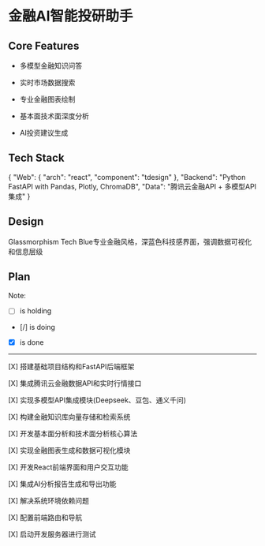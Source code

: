 # 金融AI智能投研助手

## Core Features

- 多模型金融知识问答

- 实时市场数据搜索

- 专业金融图表绘制

- 基本面技术面深度分析

- AI投资建议生成

## Tech Stack

{
  "Web": {
    "arch": "react",
    "component": "tdesign"
  },
  "Backend": "Python FastAPI with Pandas, Plotly, ChromaDB",
  "Data": "腾讯云金融API + 多模型API集成"
}

## Design

Glassmorphism Tech Blue专业金融风格，深蓝色科技感界面，强调数据可视化和信息层级

## Plan

Note: 

- [ ] is holding
- [/] is doing
- [X] is done

---

[X] 搭建基础项目结构和FastAPI后端框架

[X] 集成腾讯云金融数据API和实时行情接口

[X] 实现多模型API集成模块(Deepseek、豆包、通义千问)

[X] 构建金融知识库向量存储和检索系统

[X] 开发基本面分析和技术面分析核心算法

[X] 实现金融图表生成和数据可视化模块

[X] 开发React前端界面和用户交互功能

[X] 集成AI分析报告生成和导出功能

[X] 解决系统环境依赖问题

[X] 配置前端路由和导航

[X] 启动开发服务器进行测试
